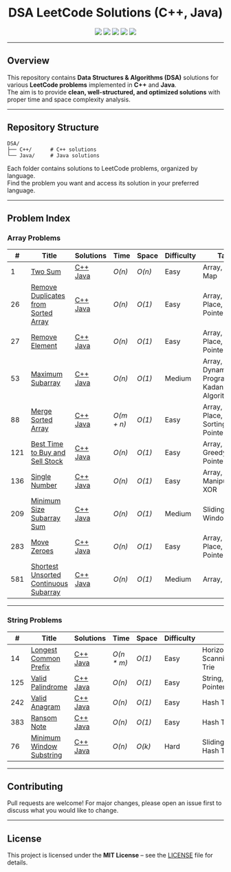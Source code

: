 <h1 align="center">DSA LeetCode Solutions (C++, Java)</h1>

<p align="center">
  <img src="https://img.shields.io/badge/DSA-LeetCode-blue?style=for-the-badge&logo=leetcode" />
  <img src="https://img.shields.io/badge/Language-C++%2FJava-yellow?style=for-the-badge&logo=code" />
  <img src="https://img.shields.io/badge/Problems%20Solved-15-green?style=for-the-badge&logo=github" />
  <img src="https://img.shields.io/badge/License-MIT-red?style=for-the-badge&logo=open-source-initiative" />
  <img src="https://img.shields.io/badge/PRs-Welcome-brightgreen?style=for-the-badge&logo=github" />
</p>

---

## Overview
This repository contains **Data Structures & Algorithms (DSA)** solutions for various **LeetCode problems** implemented in **C++** and **Java**.  
The aim is to provide **clean, well-structured, and optimized solutions** with proper time and space complexity analysis.

---

## Repository Structure

```
DSA/
├── C++/      # C++ solutions
└── Java/     # Java solutions
```

Each folder contains solutions to LeetCode problems, organized by language.  
Find the problem you want and access its solution in your preferred language.

---

## Problem Index

### Array Problems

| #   | Title | Solutions | Time | Space | Difficulty | Tags |
|-----|-------|-----------|------|-------|------------|------|
| 1   | [Two Sum](https://leetcode.com/problems/two-sum/) | [C++](./C++/001_Two_Sum.cpp)<br>[Java](./Java/Two_Sum.java) | *O(n)* | *O(n)* | Easy | Array, Hash Map |
| 26  | [Remove Duplicates from Sorted Array](https://leetcode.com/problems/remove-duplicates-from-sorted-array/) | [C++](./C++/26_Remove_Duplicates_from_Sorted_Array.cpp)<br>[Java](./Java/Remove_Duplicates_from_Sorted_Array.java) | *O(n)* | *O(1)* | Easy | Array, In-Place, Two Pointers |
| 27  | [Remove Element](https://leetcode.com/problems/remove-element/) | [C++](./C++/27_Remove%20Element.cpp)<br>[Java](./Java/Remove_Element.java) | *O(n)* | *O(1)* | Easy | Array, In-Place, Two Pointers |
| 53  | [Maximum Subarray](https://leetcode.com/problems/maximum-subarray/) | [C++](./C++/53_Maximum_Subarray.cpp)<br>[Java](./Java/Maximum_Subarray.java) | *O(n)* | *O(1)* | Medium | Array, Dynamic Programming, Kadane's Algorithm |
| 88  | [Merge Sorted Array](https://leetcode.com/problems/merge-sorted-array/) | [C++](./C++/88_Merge_Sorted_Array.cpp)<br>[Java](./Java/Merge_Sorted_Array.java) | *O(m + n)* | *O(1)* | Easy | Array, In-Place, Sorting, Two Pointers |
| 121 | [Best Time to Buy and Sell Stock](https://leetcode.com/problems/best-time-to-buy-and-sell-stock/) | [C++](./C++/121_Best_Time_to_Buy_and_Sell_Stock.cpp)<br>[Java](./Java/Best_Time_to_Buy_and_Sell_Stock.java) | *O(n)* | *O(1)* | Easy | Array, Greedy, Two Pointers |
| 136 | [Single Number](https://leetcode.com/problems/single-number/) | [C++](./C++/136_Single_Number.cpp)<br>[Java](./Java/Single_Number.java) | *O(n)* | *O(1)* | Easy | Array, Bit Manipulation, XOR |
| 209 | [Minimum Size Subarray Sum](https://leetcode.com/problems/minimum-size-subarray-sum/) | [C++](./C++/209_Minimum_Size_Subarray_Sum.cpp)<br>[Java](./Java/Minimum_Size_Subarray_Sum.java) | *O(n)* | *O(1)* | Medium | Sliding Window |
| 283 | [Move Zeroes](https://leetcode.com/problems/move-zeroes/) | [C++](./C++/283_Move_zeroes.cpp)<br>[Java](./Java/Move_Zeroes.java) | *O(n)* | *O(1)* | Easy | Array, In-Place, Two Pointers |
| 581 | [Shortest Unsorted Continuous Subarray](https://leetcode.com/problems/shortest-unsorted-continuous-subarray/) | [C++](./C++/581_Shortest_Unsorted_Continuous_Subarray.cpp)<br>[Java](./Java/Shortest_Unsorted_Continuous_Subarray.java) | *O(n)* | *O(1)* | Medium | Array, Sorting |

---

### String Problems

| #   | Title | Solutions | Time | Space | Difficulty | Tags |
|-----|-------|-----------|------|-------|------------|------|
| 14  | [Longest Common Prefix](https://leetcode.com/problems/longest-common-prefix/) | [C++](./C++/14_Longest_Common_Prefix.cpp)<br>[Java](./Java/Longest_Common_Prefix.java) | *O(n * m)* | *O(1)* | Easy | Horizontal/Vertical Scanning, String, Trie |
| 125 | [Valid Palindrome](https://leetcode.com/problems/valid-palindrome/) | [C++](./C++/125_Valid_Palindrome.cpp)<br>[Java](./Java/Valid_Palindrome.java) | *O(n)* | *O(1)* | Easy | String, Two Pointers |
| 242 | [Valid Anagram](https://leetcode.com/problems/valid-anagram/) | [C++](./C++/Valid_Anagram.cpp)<br>[Java](./Java/Valid_Anagram.java) | *O(n)* | *O(1)* | Easy | Hash Table, String  |
| 383 | [Ransom Note](https://leetcode.com/problems/ransom-note/) | [C++](./C++/Ransom_Note.cpp)<br>[Java](./Java/Ransom_Note.java) | *O(n)* | *O(1)* | Easy | Hash Table, String |
| 76  | [Minimum Window Substring](https://leetcode.com/problems/minimum-window-substring/) | [C++](./C++/Minimum_Window_Substring.cpp)<br>[Java](./Java/Minimum_Window_Substring.java) | *O(n)* | *O(k)* | Hard | Sliding Window, Hash Table, String |

---

## Contributing
Pull requests are welcome! For major changes, please open an issue first to discuss what you would like to change.

---

## License
This project is licensed under the **MIT License** – see the [LICENSE](LICENSE) file for details.